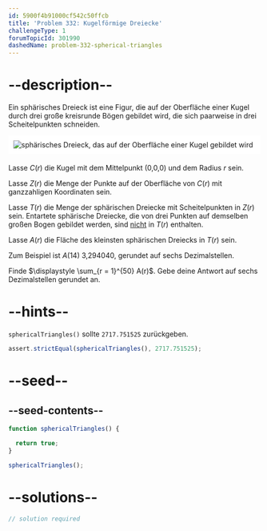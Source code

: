```yaml
---
id: 5900f4b91000cf542c50ffcb
title: 'Problem 332: Kugelförmige Dreiecke'
challengeType: 1
forumTopicId: 301990
dashedName: problem-332-spherical-triangles
---
```


# --description--

Ein sphärisches Dreieck ist eine Figur, die auf der Oberfläche einer Kugel durch drei große kreisrunde Bögen gebildet wird, die sich paarweise in drei Scheitelpunkten schneiden.

<img alt="sphärisches Dreieck, das auf der Oberfläche einer Kugel gebildet wird" src="https://cdn.freecodecamp.org/curriculum/project-euler/spherical-triangles.jpg" style="background-color: white; padding: 10px; display: block; margin-right: auto; margin-left: auto; margin-bottom: 1.2rem;" />

Lasse $C(r)$ die Kugel mit dem Mittelpunkt (0,0,0) und dem Radius $r$ sein.

Lasse $Z(r)$ die Menge der Punkte auf der Oberfläche von $C(r)$ mit ganzzahligen Koordinaten sein.

Lasse $T(r)$ die Menge der sphärischen Dreiecke mit Scheitelpunkten in $Z(r)$ sein. Entartete sphärische Dreiecke, die von drei Punkten auf demselben großen Bogen gebildet werden, sind <u>nicht</u> in $T(r)$ enthalten.

Lasse $A(r)$ die Fläche des kleinsten sphärischen Dreiecks in $T(r)$ sein.

Zum Beispiel ist $A(14)$ 3,294040, gerundet auf sechs Dezimalstellen.

Finde $\displaystyle \sum_{r = 1}^{50} A(r)$. Gebe deine Antwort auf sechs Dezimalstellen gerundet an.

# --hints--

`sphericalTriangles()` sollte `2717.751525` zurückgeben.

```js
assert.strictEqual(sphericalTriangles(), 2717.751525);
```

# --seed--

## --seed-contents--

```js
function sphericalTriangles() {

  return true;
}

sphericalTriangles();
```

# --solutions--

```js
// solution required
```

